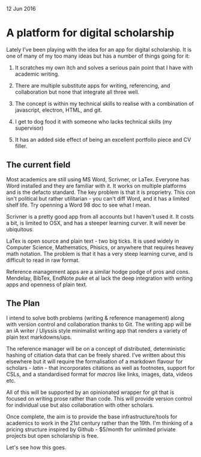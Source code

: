 12 Jun 2016

# A platform for digital scholarship

Lately I've been playing with the idea for an app for digital scholarship.  It is one of many of my too many ideas but has a number of things going for it:

  1. It scratches my own itch and solves a serious pain point that I have with academic writing.

  2. There are multiple substitute apps for writing, referencing, and collaboration but none that integrate all three well.

  3. The concept is within my technical skills to realise with a combination of javascript, electron, HTML, and git.

  4. I get to dog food it with someone who lacks technical skills (my supervisor)

  5. It has an added side effect of being an excellent portfolio piece and CV filler.


## The current field

Most academics are still using MS Word, Scrivner, or LaTex.  Everyone has Word installed and they are familiar with it.  It works on multiple platforms and is the defacto standard.  The key problem is that it is proprietry.  This _con_ isn't political but rather utilitarian - you can't diff Word, and it has a limited shelf life. Try openning a Word 98 doc to see what I mean.

Scrivner is a pretty good app from all accounts but I haven't used it.  It costs a bit, is limited to OSX, and has a steeper learning curver.  It will never be ubiquitous.

LaTex is open source and plain text - two big ticks.  It is used widely in Computer Science, Mathematics, Phisics, or anywhere that requires heavey math notation.  The problem is that it has a very steep learning curve, and is difficult to read in raw format.

Reference management apps are a similar hodge podge of pros and cons.  Mendelay, BibTex, EndNote *puke* et al lack the deep integration with writing apps and openness of plain text.


## The Plan

I intend to solve both problems (writing & reference management) along with version control and collaboration thanks to Git.  The writing app will be an iA writer / Ulyssis style minimalist writing app that renders a variety of plain text markdowns/ups.  

The reference manager will be on a concept of distributed, deterministic hashing of citiation data that can be freely shared. I've written about this elsewhere but it will require the formalisation of a markdown flavour for scholars - _latin_ - that incorporates citations as well as footnotes, support for CSLs, and a standardised format for _macros_ like links, images, data, videos etc.

All of this will be supported by an opinionated wrapper for git that is focused on writing prose rather than code.  This will provide version control for individual use but also collaboration with other scholars.

Once complete, the aim is to provide the base infrastructure/tools for academics to work in the 21st century rather than the 19th.  I'm thinking of a pricing structure inspired by Github - $5/month for unlimited priviate projects but open scholarship is free.

Let's see how this goes.